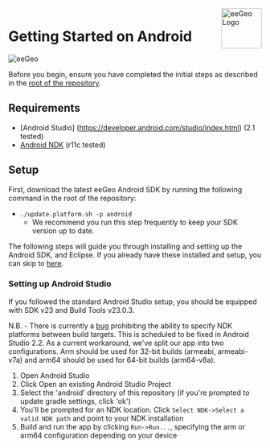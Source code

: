 <a href="http://www.eegeo.com/">
    <img src="http://cdn2.eegeo.com/wp-content/uploads/2016/03/eegeo_logo_quite_big.png" alt="eeGeo Logo" title="eegeo" align="right" height="80px" />
</a>

# Getting Started on Android

![eeGeo](http://cdn2.eegeo.com/wp-content/uploads/2016/03/readme-banner.jpg)

Before you begin, ensure you have completed the initial steps as described in the [root of the repository](https://github.com/eegeo/eegeo-example-app).

## Requirements

- [Android Studio] (https://developer.android.com/studio/index.html) (2.1 tested) 
- [Android NDK](http://developer.android.com/tools/sdk/ndk/index.html) (r11c tested)

## Setup

First, download the latest eeGeo Android SDK by running the following command in the root of the repository:

*   `./update.platform.sh -p android`
    *   We recommend you run this step frequently to keep your SDK version up to date.

The following steps will guide you through installing and setting up the Android SDK, and Eclipse. If you already have these installed and setup, you can skip to [here](#setting-up-the-project).

### Setting up Android Studio
If you followed the standard Android Studio setup, you should be equipped with SDK v23 and Build Tools v23.0.3.

N.B. - There is currently a [bug](https://code.google.com/p/android/issues/detail?id=195135) prohibiting the ability to specify NDK platforms between build targets. This is scheduled to be fixed in Android Studio 2.2. As a current workaround, we've split our app into two configurations. Arm should be used for 32-bit builds (armeabi, armeabi-v7a) and arm64 should be used for 64-bit builds (arm64-v8a).

1.  Open Android Studio  
2.  Click Open an existing Android Studio Project  
3.  Select the 'android' directory of this repository (if you're prompted to update gradle settings, click 'ok')  
4.  You'll be prompted for an NDK location. Click `Select NDK->Select a valid NDK path` and point to your NDK installation
5.  Build and run the app by clicking `Run->Run...`, specifying the arm or arm64 configuration depending on your device

